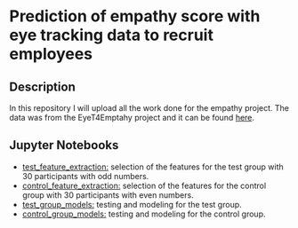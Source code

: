 # Prediction of empathy score with eye tracking data to recruit employees

## Description

In this repository I will upload all the work done for the empathy project.
The data was from the EyeT4Emptahy project and it can be found [here](https://drive.google.com/drive/folders/1pScCddspw8Y-KpmaxA9XH2DyVW2MEMC6?usp=sharing).

## Jupyter Notebooks

* [test_feature_extraction:](https://drive.google.com/drive/folders/1pScCddspw8Y-KpmaxA9XH2DyVW2MEMC6?usp=sharing) selection of the features for the test group with 30 participants with odd numbers.
* [control_feature_extraction:](https://drive.google.com/drive/folders/1pScCddspw8Y-KpmaxA9XH2DyVW2MEMC6?usp=sharing) selection of the features for the control group with 30 participants with even numbers.
* [test_group_models:](https://drive.google.com/drive/folders/1pScCddspw8Y-KpmaxA9XH2DyVW2MEMC6?usp=sharing) testing and modeling for the test group.
* [control_group_models:](https://drive.google.com/drive/folders/1pScCddspw8Y-KpmaxA9XH2DyVW2MEMC6?usp=sharing) testing and modeling for the control group.
